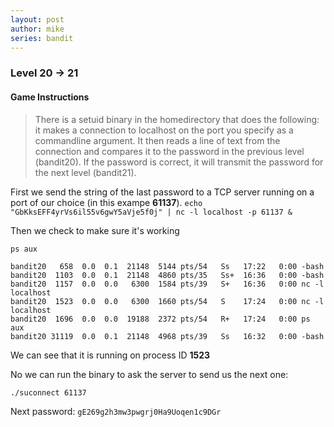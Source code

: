 ```yaml
---
layout: post
author: mike
series: bandit
---
```


### Level 20 -> 21
#### Game Instructions
> There is a setuid binary in the homedirectory that does the following: it makes a connection to localhost on the port you specify as a commandline argument. It then reads a line of text from the connection and compares it to the password in the previous level (bandit20). If the password is correct, it will transmit the password for the next level (bandit21).

First we send the string of the last password to a TCP server running on a port of our choice (in this exampe **61137**).
`echo "GbKksEFF4yrVs6il55v6gwY5aVje5f0j" | nc -l localhost -p 61137 &`

Then we check to make sure it's working

`ps aux`

```USER       PID %CPU %MEM    VSZ   RSS TTY      STAT START   TIME COMMAND
bandit20   658  0.0  0.1  21148  5144 pts/54   Ss   17:22   0:00 -bash
bandit20  1103  0.0  0.1  21148  4860 pts/35   Ss+  16:36   0:00 -bash
bandit20  1157  0.0  0.0   6300  1584 pts/39   S+   16:36   0:00 nc -l localhost
bandit20  1523  0.0  0.0   6300  1660 pts/54   S    17:24   0:00 nc -l localhost
bandit20  1696  0.0  0.0  19188  2372 pts/54   R+   17:24   0:00 ps aux
bandit20 31119  0.0  0.1  21148  4968 pts/39   Ss   16:32   0:00 -bash
```

We can see that it is running on process ID **1523**

No we can run the binary to ask the server to send us the next one:

`./suconnect 61137`

Next password:
`gE269g2h3mw3pwgrj0Ha9Uoqen1c9DGr`
